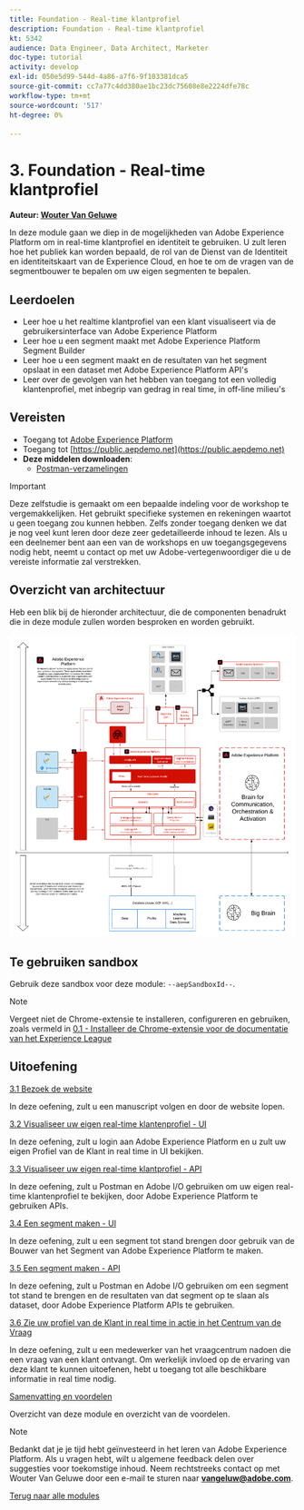 ```yaml
---
title: Foundation - Real-time klantprofiel
description: Foundation - Real-time klantprofiel
kt: 5342
audience: Data Engineer, Data Architect, Marketer
doc-type: tutorial
activity: develop
exl-id: 050e5d99-544d-4a86-a7f6-9f103381dca5
source-git-commit: cc7a77c4dd380ae1bc23dc75608e8e2224dfe78c
workflow-type: tm+mt
source-wordcount: '517'
ht-degree: 0%

---
```


# 3. Foundation - Real-time klantprofiel

**Auteur: [Wouter Van Geluwe](https://www.linkedin.com/in/woutervangeluwe/)**

In deze module gaan we diep in de mogelijkheden van Adobe Experience Platform om in real-time klantprofiel en identiteit te gebruiken. U zult leren hoe het publiek kan worden bepaald, de rol van de Dienst van de Identiteit en identiteitskaart van de Experience Cloud, en hoe te om de vragen van de segmentbouwer te bepalen om uw eigen segmenten te bepalen.

## Leerdoelen

- Leer hoe u het realtime klantprofiel van een klant visualiseert via de gebruikersinterface van Adobe Experience Platform
- Leer hoe u een segment maakt met Adobe Experience Platform Segment Builder
- Leer hoe u een segment maakt en de resultaten van het segment opslaat in een dataset met Adobe Experience Platform API&#39;s
- Leer over de gevolgen van het hebben van toegang tot een volledig klantenprofiel, met inbegrip van gedrag in real time, in off-line milieu&#39;s

## Vereisten

- Toegang tot [Adobe Experience Platform](https://experience.adobe.com/platform)
- Toegang tot [https://public.aepdemo.net](https://public.aepdemo.net)
- **Deze middelen downloaden**:
   - [Postman-verzamelingen](./../../assets/postman/postman_profile.zip)

>[!IMPORTANT]
>
>Deze zelfstudie is gemaakt om een bepaalde indeling voor de workshop te vergemakkelijken. Het gebruikt specifieke systemen en rekeningen waartot u geen toegang zou kunnen hebben. Zelfs zonder toegang denken we dat je nog veel kunt leren door deze zeer gedetailleerde inhoud te lezen. Als u een deelnemer bent aan een van de workshops en uw toegangsgegevens nodig hebt, neemt u contact op met uw Adobe-vertegenwoordiger die u de vereiste informatie zal verstrekken.

## Overzicht van architectuur

Heb een blik bij de hieronder architectuur, die de componenten benadrukt die in deze module zullen worden besproken en worden gebruikt.

![Overzicht van architectuur](../../assets/images/architecturem3.png)

## Te gebruiken sandbox

Gebruik deze sandbox voor deze module: `--aepSandboxId--`.

>[!NOTE]
>
>Vergeet niet de Chrome-extensie te installeren, configureren en gebruiken, zoals vermeld in [0.1 - Installeer de Chrome-extensie voor de documentatie van het Experience League](../module0/ex1.md)

## Uitoefening

[3.1 Bezoek de website](./ex1.md)

In deze oefening, zult u een manuscript volgen en door de website lopen.

[3.2 Visualiseer uw eigen real-time klantenprofiel - UI](./ex2.md)

In deze oefening, zult u login aan Adobe Experience Platform en u zult uw eigen Profiel van de Klant in real time in UI bekijken.

[3.3 Visualiseer uw eigen real-time klantprofiel - API](./ex3.md)

In deze oefening, zult u Postman en Adobe I/O gebruiken om uw eigen real-time klantenprofiel te bekijken, door Adobe Experience Platform te gebruiken APIs.

[3.4 Een segment maken - UI](./ex4.md)

In deze oefening, zult u een segment tot stand brengen door gebruik van de Bouwer van het Segment van Adobe Experience Platform te maken.

[3.5 Een segment maken - API](./ex5.md)

In deze oefening, zult u Postman en Adobe I/O gebruiken om een segment tot stand te brengen en de resultaten van dat segment op te slaan als dataset, door Adobe Experience Platform APIs te gebruiken.

[3.6 Zie uw profiel van de Klant in real time in actie in het Centrum van de Vraag](./ex6.md)

In deze oefening, zult u een medewerker van het vraagcentrum nadoen die een vraag van een klant ontvangt. Om werkelijk invloed op de ervaring van deze klant te kunnen uitoefenen, hebt u toegang tot alle beschikbare informatie in real time nodig.

[Samenvatting en voordelen](./summary.md)

Overzicht van deze module en overzicht van de voordelen.

>[!NOTE]
>
>Bedankt dat je je tijd hebt geïnvesteerd in het leren van Adobe Experience Platform. Als u vragen hebt, wilt u algemene feedback delen over suggesties voor toekomstige inhoud. Neem rechtstreeks contact op met Wouter Van Geluwe door een e-mail te sturen naar **vangeluw@adobe.com**.

[Terug naar alle modules](../../overview.md)
